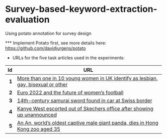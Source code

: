 # Survey-based-keyword-extraction-evaluation


Using potato annotation for survey design


*** Implement Potato first, see more details here: https://github.com/davidjurgens/potato

* URLs for the five task articles used in the experiments:

| **Id** | **URL** |
|-------:|---------|
| **1** | [More than one in 10 young women in UK identify as lesbian, gay, bisexual or other](https://www.theguardian.com/society/2022/may/25/more-than-one-in-10-young-women-now-identify-lesbian-gay-bisexual-or-other) |
| **2** | [Euro 2022 and the future of women’s football](https://www.theguardian.com/news/audio/2022/jul/29/euro-2022-and-the-future-of-womens-football) |
| **3** | [14th-century samurai sword found in car at Swiss border](https://www.theguardian.com/world/2022/may/31/14th-century-samurai-sword-found-in-car-at-swiss-border) |
| **4** | [Kanye West escorted out of Skechers office after showing up unannounced](https://www.theguardian.com/music/2022/oct/26/kanye-west-escorted-out-skechers) |
| **5** | [An An, world’s oldest captive male giant panda, dies in Hong Kong zoo aged 35](https://www.theguardian.com/world/2022/jul/21/an-an-worlds-oldest-captive-male-giant-panda-dies-in-hong-kong-zoo-aged-35) |

